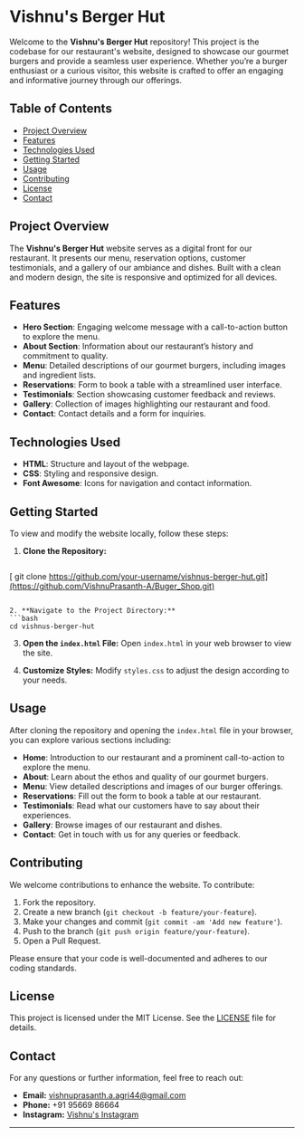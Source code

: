 
# Vishnu's Berger Hut

Welcome to the **Vishnu's Berger Hut** repository! This project is the codebase for our restaurant's website, designed to showcase our gourmet burgers and provide a seamless user experience. Whether you’re a burger enthusiast or a curious visitor, this website is crafted to offer an engaging and informative journey through our offerings.

## Table of Contents

- [Project Overview](#project-overview)
- [Features](#features)
- [Technologies Used](#technologies-used)
- [Getting Started](#getting-started)
- [Usage](#usage)
- [Contributing](#contributing)
- [License](#license)
- [Contact](#contact)

## Project Overview

The **Vishnu's Berger Hut** website serves as a digital front for our restaurant. It presents our menu, reservation options, customer testimonials, and a gallery of our ambiance and dishes. Built with a clean and modern design, the site is responsive and optimized for all devices.

## Features

- **Hero Section**: Engaging welcome message with a call-to-action button to explore the menu.
- **About Section**: Information about our restaurant’s history and commitment to quality.
- **Menu**: Detailed descriptions of our gourmet burgers, including images and ingredient lists.
- **Reservations**: Form to book a table with a streamlined user interface.
- **Testimonials**: Section showcasing customer feedback and reviews.
- **Gallery**: Collection of images highlighting our restaurant and food.
- **Contact**: Contact details and a form for inquiries.

## Technologies Used

- **HTML**: Structure and layout of the webpage.
- **CSS**: Styling and responsive design.
- **Font Awesome**: Icons for navigation and contact information.

## Getting Started

To view and modify the website locally, follow these steps:

1. **Clone the Repository:**
   ```bash
  [ git clone https://github.com/your-username/vishnus-berger-hut.git](https://github.com/VishnuPrasanth-A/Buger_Shop.git)
   ```

2. **Navigate to the Project Directory:**
   ```bash
   cd vishnus-berger-hut
   ```

3. **Open the `index.html` File:**
   Open `index.html` in your web browser to view the site.

4. **Customize Styles:**
   Modify `styles.css` to adjust the design according to your needs.

## Usage

After cloning the repository and opening the `index.html` file in your browser, you can explore various sections including:

- **Home**: Introduction to our restaurant and a prominent call-to-action to explore the menu.
- **About**: Learn about the ethos and quality of our gourmet burgers.
- **Menu**: View detailed descriptions and images of our burger offerings.
- **Reservations**: Fill out the form to book a table at our restaurant.
- **Testimonials**: Read what our customers have to say about their experiences.
- **Gallery**: Browse images of our restaurant and dishes.
- **Contact**: Get in touch with us for any queries or feedback.

## Contributing

We welcome contributions to enhance the website. To contribute:

1. Fork the repository.
2. Create a new branch (`git checkout -b feature/your-feature`).
3. Make your changes and commit (`git commit -am 'Add new feature'`).
4. Push to the branch (`git push origin feature/your-feature`).
5. Open a Pull Request.

Please ensure that your code is well-documented and adheres to our coding standards.

## License

This project is licensed under the MIT License. See the [LICENSE](LICENSE) file for details.

## Contact

For any questions or further information, feel free to reach out:

- **Email:** vishnuprasanth.a.agri44@gmail.com
- **Phone:** +91 95669 86664
- **Instagram:** [Vishnu's Instagram](https://www.instagram.com/v_i_s_h_n_u_official__/)

---
